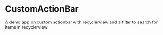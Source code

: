 # CustomActionBar
A demo app on custom actionbar with recyclerview and a filter to search for items in recyclerview
